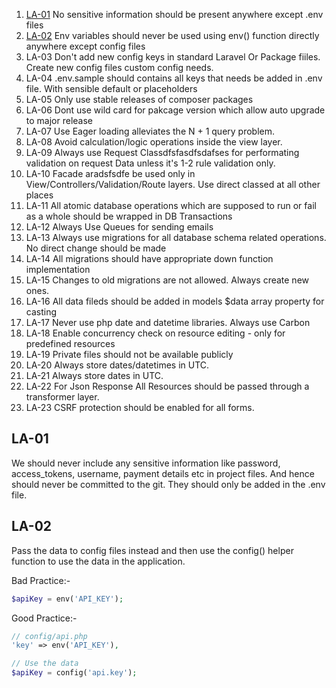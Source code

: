 1. [LA-01](#la-01) No sensitive information should be present anywhere except .env files
1. [LA-02](#la-02) Env variables should never be used using env() function directly anywhere except config files
1. LA-03 Don't add new config keys in standard Laravel Or Package fiiles. Create new config files custom config needs.
1. LA-04 .env.sample should contains all keys that needs be added in .env file. With sensible default or placeholders
1. LA-05 Only use stable releases of composer packages
1. LA-06 Dont use wild card for pakcage version which allow auto upgrade to major release
1. LA-07 Use Eager loading alleviates the N + 1 query problem.
1. LA-08 Avoid calculation/logic operations inside the view layer.
1. LA-09 Always use Request Classdfsfasdfsdafses for performating validation on request Data unless it's 1-2 rule validation only.
1. LA-10 Facade aradsfsdfe be used only in View/Controllers/Validation/Route layers. Use direct classed at all other places
1. LA-11 All atomic database operations which are supposed to run or fail as a whole should be wrapped in DB Transactions
1. LA-12 Always Use Queues for sending emails
1. LA-13 Always use migrations for all database schema related operations. No direct change should be made
1. LA-14 All migrations should have appropriate down function implementation
1. LA-15 Changes to old migrations are not allowed. Always create new ones.
1. LA-16 All data fileds should be added in models $data array property for casting
1. LA-17 Never use php date and datetime libraries. Always use Carbon
1. LA-18 Enable concurrency check on resource editing - only for predefined resources
1. LA-19 Private files should not be available publicly
1. LA-20 Always store dates/datetimes in UTC.
1. LA-21 Always store dates in UTC.
1. LA-22 For Json Response All Resources should be passed through a transformer layer.
1. LA-23 CSRF protection should be enabled for all forms.


## LA-01
We should never include any sensitive information like password, access_tokens, username, payment details etc in project files. And hence should never
be committed to the git. They should only be added in the .env file.

## LA-02
Pass the data to config files instead and then use the config() helper function to use the data in the application.

Bad Practice:-

```php
$apiKey = env('API_KEY');
```

Good Practice:-

```php
// config/api.php
'key' => env('API_KEY'),

// Use the data
$apiKey = config('api.key');
```







